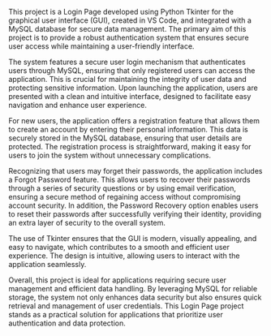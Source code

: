 This project is a Login Page developed using Python Tkinter for the graphical user interface (GUI), created in VS Code, and integrated with a MySQL database for secure data management. The primary aim of this project is to provide a robust authentication system that ensures secure user access while maintaining a user-friendly interface.

The system features a secure user login mechanism that authenticates users through MySQL, ensuring that only registered users can access the application. This is crucial for maintaining the integrity of user data and protecting sensitive information. Upon launching the application, users are presented with a clean and intuitive interface, designed to facilitate easy navigation and enhance user experience.

For new users, the application offers a registration feature that allows them to create an account by entering their personal information. This data is securely stored in the MySQL database, ensuring that user details are protected. The registration process is straightforward, making it easy for users to join the system without unnecessary complications.

Recognizing that users may forget their passwords, the application includes a Forgot Password feature. This allows users to recover their passwords through a series of security questions or by using email verification, ensuring a secure method of regaining access without compromising account security. In addition, the Password Recovery option enables users to reset their passwords after successfully verifying their identity, providing an extra layer of security to the overall system.

The use of Tkinter ensures that the GUI is modern, visually appealing, and easy to navigate, which contributes to a smooth and efficient user experience. The design is intuitive, allowing users to interact with the application seamlessly.

Overall, this project is ideal for applications requiring secure user management and efficient data handling. By leveraging MySQL for reliable storage, the system not only enhances data security but also ensures quick retrieval and management of user credentials. This Login Page project stands as a practical solution for applications that prioritize user authentication and data protection.

